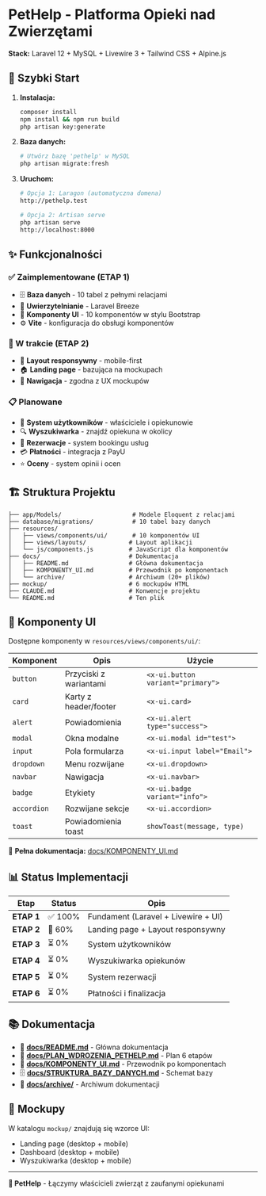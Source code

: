 # PetHelp - Platforma Opieki nad Zwierzętami

**Stack:** Laravel 12 + MySQL + Livewire 3 + Tailwind CSS + Alpine.js

## 🚀 Szybki Start

1. **Instalacja:**
   ```bash
   composer install
   npm install && npm run build
   php artisan key:generate
   ```

2. **Baza danych:**
   ```bash
   # Utwórz bazę 'pethelp' w MySQL
   php artisan migrate:fresh
   ```

3. **Uruchom:**
   ```bash
   # Opcja 1: Laragon (automatyczna domena)
   http://pethelp.test

   # Opcja 2: Artisan serve
   php artisan serve
   http://localhost:8000
   ```

## ✨ Funkcjonalności

### ✅ Zaimplementowane (ETAP 1)
- 🗄️ **Baza danych** - 10 tabel z pełnymi relacjami
- 🔐 **Uwierzytelnianie** - Laravel Breeze
- 🎨 **Komponenty UI** - 10 komponentów w stylu Bootstrap
- ⚙️ **Vite** - konfiguracja do obsługi komponentów

### 🔄 W trakcie (ETAP 2)
- 📱 **Layout responsywny** - mobile-first
- 🏠 **Landing page** - bazująca na mockupach
- 🧭 **Nawigacja** - zgodna z UX mockupów

### 📋 Planowane
- 👥 **System użytkowników** - właściciele i opiekunowie
- 🔍 **Wyszukiwarka** - znajdź opiekuna w okolicy
- 📅 **Rezerwacje** - system bookingu usług
- 💳 **Płatności** - integracja z PayU
- ⭐ **Oceny** - system opinii i ocen

## 🏗️ Struktura Projektu

```
├── app/Models/                    # Modele Eloquent z relacjami
├── database/migrations/           # 10 tabel bazy danych
├── resources/
│   ├── views/components/ui/       # 10 komponentów UI
│   ├── views/layouts/            # Layout aplikacji
│   └── js/components.js          # JavaScript dla komponentów
├── docs/                         # Dokumentacja
│   ├── README.md                 # Główna dokumentacja
│   ├── KOMPONENTY_UI.md          # Przewodnik po komponentach
│   └── archive/                  # Archiwum (20+ plików)
├── mockup/                       # 6 mockupów HTML
├── CLAUDE.md                     # Konwencje projektu
└── README.md                     # Ten plik
```

## 🎨 Komponenty UI

Dostępne komponenty w `resources/views/components/ui/`:

| Komponent | Opis | Użycie |
|-----------|------|--------|
| `button` | Przyciski z wariantami | `<x-ui.button variant="primary">` |
| `card` | Karty z header/footer | `<x-ui.card>` |
| `alert` | Powiadomienia | `<x-ui.alert type="success">` |
| `modal` | Okna modalne | `<x-ui.modal id="test">` |
| `input` | Pola formularza | `<x-ui.input label="Email">` |
| `dropdown` | Menu rozwijane | `<x-ui.dropdown>` |
| `navbar` | Nawigacja | `<x-ui.navbar>` |
| `badge` | Etykiety | `<x-ui.badge variant="info">` |
| `accordion` | Rozwijane sekcje | `<x-ui.accordion>` |
| `toast` | Powiadomienia toast | `showToast(message, type)` |

📖 **Pełna dokumentacja:** [docs/KOMPONENTY_UI.md](docs/KOMPONENTY_UI.md)

## 📊 Status Implementacji

| Etap | Status | Opis |
|------|--------|------|
| **ETAP 1** | ✅ 100% | Fundament (Laravel + Livewire + UI) |
| **ETAP 2** | 🔄 60% | Landing page + Layout responsywny |
| **ETAP 3** | ⏳ 0% | System użytkowników |
| **ETAP 4** | ⏳ 0% | Wyszukiwarka opiekunów |
| **ETAP 5** | ⏳ 0% | System rezerwacji |
| **ETAP 6** | ⏳ 0% | Płatności i finalizacja |

## 📚 Dokumentacja

- 📖 [**docs/README.md**](docs/README.md) - Główna dokumentacja
- 🎯 [**docs/PLAN_WDROZENIA_PETHELP.md**](docs/PLAN_WDROZENIA_PETHELP.md) - Plan 6 etapów
- 🎨 [**docs/KOMPONENTY_UI.md**](docs/KOMPONENTY_UI.md) - Przewodnik po komponentach
- 🗄️ [**docs/STRUKTURA_BAZY_DANYCH.md**](docs/STRUKTURA_BAZY_DANYCH.md) - Schemat bazy
- 📁 [**docs/archive/**](docs/archive/) - Archiwum dokumentacji

## 🎯 Mockupy

W katalogu `mockup/` znajdują się wzorce UI:
- Landing page (desktop + mobile)
- Dashboard (desktop + mobile)
- Wyszukiwarka (desktop + mobile)

---

**🐾 PetHelp** - Łączymy właścicieli zwierząt z zaufanymi opiekunami